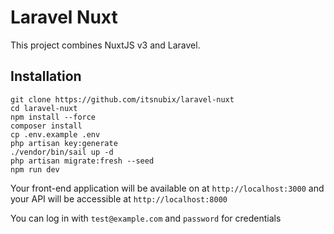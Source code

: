 # Laravel Nuxt

This project combines NuxtJS v3 and Laravel.

## Installation

```
git clone https://github.com/itsnubix/laravel-nuxt
cd laravel-nuxt
npm install --force
composer install
cp .env.example .env
php artisan key:generate
./vendor/bin/sail up -d
php artisan migrate:fresh --seed
npm run dev
```

Your front-end application will be available on at `http://localhost:3000` and your API will be accessible at `http://localhost:8000`

You can log in with `test@example.com` and `password` for credentials
